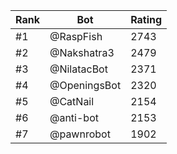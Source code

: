 Rank|Bot|Rating
---|---|---
#1|@RaspFish|2743
#2|@Nakshatra3|2479
#3|@NilatacBot|2371
#4|@OpeningsBot|2320
#5|@CatNail|2154
#6|@anti-bot|2153
#7|@pawnrobot|1902
